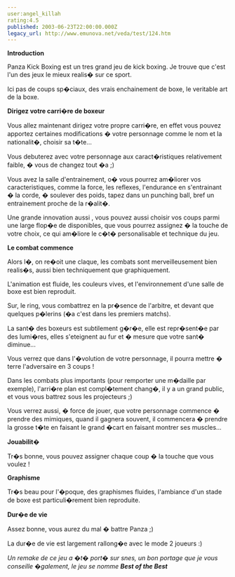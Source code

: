 ```yaml
---
user:angel_killah
rating:4.5
published: 2003-06-23T22:00:00.000Z
legacy_url: http://www.emunova.net/veda/test/124.htm
---
```

**Introduction**  

  

Panza Kick Boxing est un tres grand jeu de kick boxing. Je trouve que c'est l'un des jeux le mieux realis� sur ce sport.  

Ici pas de coups sp�ciaux, des vrais enchainement de boxe, le veritable art de la boxe.  

  

**Dirigez votre carri�re de boxeur**  

  

Vous allez maintenant dirigez votre propre carri�re, en effet vous pouvez apportez certaines modifications � votre personnage comme le nom et la nationalit�, choisir sa t�te...  

  

Vous debuterez avec votre personnage aux caract�ristiques relativement faible, � vous de changez tout �a ;)  

Vous avez la salle d'entrainement, o� vous pourrez am�liorer vos caracteristiques, comme la force, les reflexes, l'endurance en s'entrainant � la corde, � soulever des poids, tapez dans un punching ball, bref un entrainement proche de la r�alit�.  

  

Une grande innovation aussi , vous pouvez aussi choisir vos coups parmi une large flop�e de disponibles, que vous pourrez assignez � la touche de votre choix, ce qui am�liore le c�t� personalisable et technique du jeu.  

  

**Le combat commence**  

  

Alors l�, on re�oit une claque, les combats sont merveilleusement bien realis�s, aussi bien techniquement que graphiquement.  

L'animation est fluide, les couleurs vives, et l'environnement d'une salle de boxe est bien reproduit.  

Sur, le ring, vous combattrez en la pr�sence de l'arbitre, et devant que quelques p�lerins (�a c'est dans les premiers matchs).  

La sant� des boxeurs est subtilement g�r�e, elle est repr�sent�e par des lumi�res, elles s'eteignent au fur et � mesure que votre sant� diminue...  

Vous verrez que dans l'�volution de votre personnage, il pourra mettre � terre l'adversaire en 3 coups !  

Dans les combats plus importants (pour remporter une m�daille par exemple), l'arri�re plan est compl�tement chang�, il y a un grand public, et vous vous battrez sous les projecteurs ;)  

Vous verrez aussi, � force de jouer, que votre personnage commence � prendre des mimiques, quand il gagnera souvent, il commencera � prendre la grosse t�te en faisant le grand �cart en faisant montrer ses muscles...  

  

**Jouabilit�**  

Tr�s bonne, vous pouvez assigner chaque coup � la touche que vous voulez !  

**Graphisme**  

Tr�s beau pour l'�poque, des graphismes fluides, l'ambiance d'un stade de boxe est particuli�rement bien reproduite.  

**Dur�e de vie**  

Assez bonne, vous aurez du mal � battre Panza ;)  

La dur�e de vie est largement rallong�e avec le mode 2 joueurs :)  

  

_Un remake de ce jeu a �t� port� sur snes, un bon portage que je vous conseille �galement, le jeu se nomme **Best of the Best**_